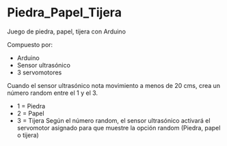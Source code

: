 # Piedra_Papel_Tijera

Juego de piedra, papel, tijera con Arduino

Compuesto por:
  - Arduino
  - Sensor ultrasónico
  - 3 servomotores
  
Cuando el sensor ultrasónico nota movimiento a menos de 20 cms, crea un número random entre el 1 y el 3.
  - 1 = Piedra
  - 2 = Papel
  - 3 = Tijera
Según el número random, el sensor ultrasónico activará el servomotor asignado para que muestre la opción random (Piedra, papel o tijera)  
